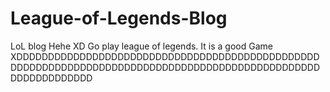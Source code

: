 # League-of-Legends-Blog
LoL blog Hehe XD
Go play league of legends. It is a good Game
XDDDDDDDDDDDDDDDDDDDDDDDDDDDDDDDDDDDDDDDDDDDDDDDDDDDDDDDDDDDDDDDDDDDDDDDDDDDDDDDDDDDDDDDDDDDDDDDDDDDDDDDDDDDDDD
